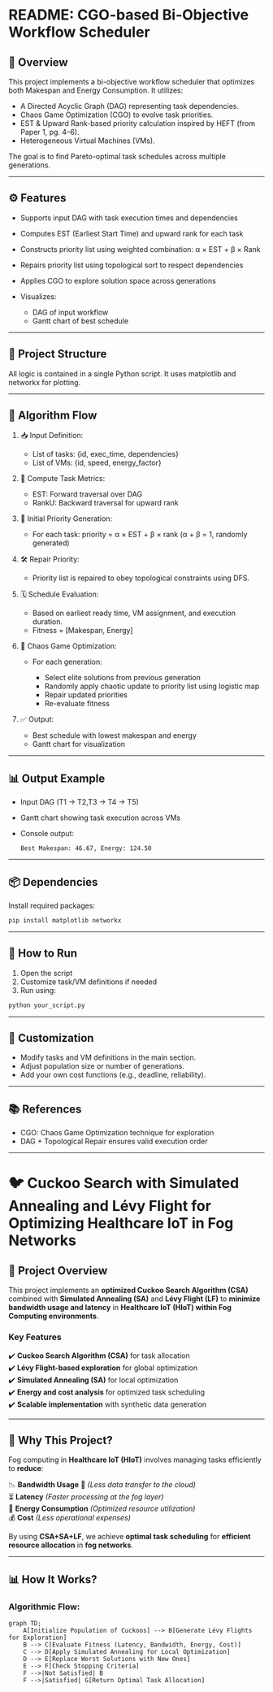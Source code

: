 # README: CGO-based Bi-Objective Workflow Scheduler

## 📌 Overview

This project implements a bi-objective workflow scheduler that optimizes both Makespan and Energy Consumption. It utilizes:

* A Directed Acyclic Graph (DAG) representing task dependencies.
* Chaos Game Optimization (CGO) to evolve task priorities.
* EST & Upward Rank-based priority calculation inspired by HEFT (from Paper 1, pg. 4–6).
* Heterogeneous Virtual Machines (VMs).

The goal is to find Pareto-optimal task schedules across multiple generations.

---

## ⚙️ Features

* Supports input DAG with task execution times and dependencies
* Computes EST (Earliest Start Time) and upward rank for each task
* Constructs priority list using weighted combination:  α × EST + β × Rank
* Repairs priority list using topological sort to respect dependencies
* Applies CGO to explore solution space across generations
* Visualizes:

  * DAG of input workflow
  * Gantt chart of best schedule

---

## 📂 Project Structure

All logic is contained in a single Python script.
It uses matplotlib and networkx for plotting.

---

## 🔄 Algorithm Flow

1. 📥 Input Definition:

   * List of tasks: {id, exec\_time, dependencies}
   * List of VMs: {id, speed, energy\_factor}

2. 🧠 Compute Task Metrics:

   * EST: Forward traversal over DAG
   * RankU: Backward traversal for upward rank

3. 🧮 Initial Priority Generation:

   * For each task:
     priority = α × EST + β × rank  (α + β = 1, randomly generated)

4. 🛠 Repair Priority:

   * Priority list is repaired to obey topological constraints using DFS.

5. 🗓️ Schedule Evaluation:

   * Based on earliest ready time, VM assignment, and execution duration.
   * Fitness = \[Makespan, Energy]

6. 🔁 Chaos Game Optimization:

   * For each generation:

     * Select elite solutions from previous generation
     * Randomly apply chaotic update to priority list using logistic map
     * Repair updated priorities
     * Re-evaluate fitness

7. ✅ Output:

   * Best schedule with lowest makespan and energy
   * Gantt chart for visualization

---

## 📊 Output Example

* Input DAG (T1 → T2,T3 → T4 → T5)
* Gantt chart showing task execution across VMs
* Console output:

  ```
  Best Makespan: 46.67, Energy: 124.50
  ```

---

## 📦 Dependencies

Install required packages:

```bash
pip install matplotlib networkx
```

---

## 🚀 How to Run

1. Open the script
2. Customize task/VM definitions if needed
3. Run using:

```bash
python your_script.py
```

---

## 🔧 Customization

* Modify tasks and VM definitions in the main section.
* Adjust population size or number of generations.
* Add your own cost functions (e.g., deadline, reliability).

---

## 📚 References
* CGO: Chaos Game Optimization technique for exploration
* DAG + Topological Repair ensures valid execution order

---


# 🐦 Cuckoo Search with Simulated Annealing and Lévy Flight for Optimizing Healthcare IoT in Fog Networks  

## 📌 Project Overview  
This project implements an **optimized Cuckoo Search Algorithm (CSA)** combined with **Simulated Annealing (SA)** and **Lévy Flight (LF)** to **minimize bandwidth usage and latency** in **Healthcare IoT (HIoT) within Fog Computing environments**.  

### **Key Features**  
✔️ **Cuckoo Search Algorithm (CSA)** for task allocation  
✔️ **Lévy Flight-based exploration** for global optimization  
✔️ **Simulated Annealing (SA)** for local optimization  
✔️ **Energy and cost analysis** for optimized task scheduling  
✔️ **Scalable implementation** with synthetic data generation  

---

## 🏥 Why This Project?  
Fog computing in **Healthcare IoT (HIoT)** involves managing tasks efficiently to **reduce**:  

📉 **Bandwidth Usage** 🚀 *(Less data transfer to the cloud)*  
⏳ **Latency** *(Faster processing at the fog layer)*  
🔋 **Energy Consumption** *(Optimized resource utilization)*  
💰 **Cost** *(Less operational expenses)*  

By using **CSA+SA+LF**, we achieve **optimal task scheduling** for **efficient resource allocation** in **fog networks**.

---

## 📊 How It Works?  

### **Algorithmic Flow:**  
```mermaid
graph TD;
    A[Initialize Population of Cuckoos] --> B[Generate Lévy Flights for Exploration]
    B --> C[Evaluate Fitness (Latency, Bandwidth, Energy, Cost)]
    C --> D[Apply Simulated Annealing for Local Optimization]
    D --> E[Replace Worst Solutions with New Ones]
    E --> F[Check Stopping Criteria]
    F -->|Not Satisfied| B
    F -->|Satisfied| G[Return Optimal Task Allocation]
